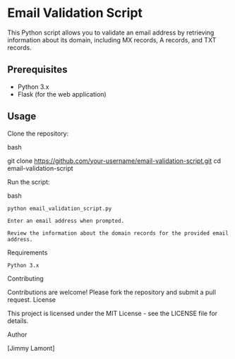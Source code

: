 Email Validation Script
=======================

This Python script allows you to validate an email address by retrieving information about its domain, including MX records, A records, and TXT records.

Prerequisites
-------------

*   Python 3.x
*   Flask (for the web application)

Usage
-------------
Clone the repository:

bash

git clone https://github.com/your-username/email-validation-script.git
cd email-validation-script

Run the script:

bash

    python email_validation_script.py

    Enter an email address when prompted.

    Review the information about the domain records for the provided email address.

Requirements

    Python 3.x

Contributing

Contributions are welcome! Please fork the repository and submit a pull request.
License

This project is licensed under the MIT License - see the LICENSE file for details.


Author



[Jimmy Lamont]